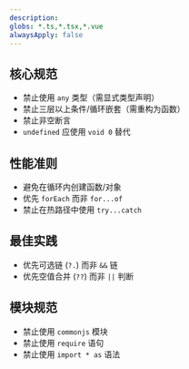 ```yaml
---
description:
globs: *.ts,*.tsx,*.vue
alwaysApply: false
---
```


## 核心规范
- 禁止使用 `any` 类型（需显式类型声明）
- 禁止三层以上条件/循环嵌套（需重构为函数）
- 禁止非空断言
- `undefined` 应使用 `void 0` 替代

## 性能准则
- 避免在循环内创建函数/对象
- 优先 `forEach` 而非 `for...of`
- 禁止在热路径中使用 `try...catch`

## 最佳实践
- 优先可选链 (`?.`) 而非 `&&` 链
- 优先空值合并 (`??`) 而非 `||` 判断

## 模块规范
- 禁止使用 `commonjs` 模块
- 禁止使用 `require` 语句
- 禁止使用 `import * as` 语法
